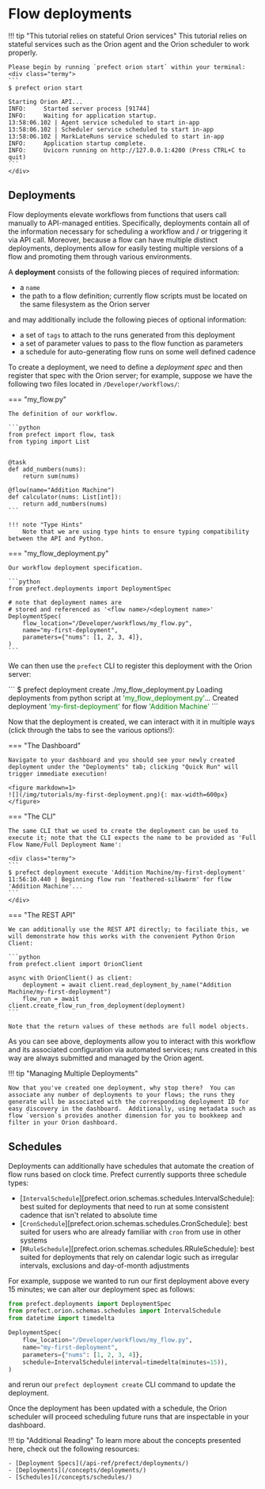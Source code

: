 # Flow deployments

!!! tip "This tutorial relies on stateful Orion services"
    This tutorial relies on stateful services such as the Orion agent and the Orion scheduler to work properly.  

    Please begin by running `prefect orion start` within your terminal:
    <div class="termy">
    ```
    $ prefect orion start

    Starting Orion API...
    INFO:     Started server process [91744]
    INFO:     Waiting for application startup.
    13:58:06.102 | Agent service scheduled to start in-app
    13:58:06.102 | Scheduler service scheduled to start in-app
    13:58:06.102 | MarkLateRuns service scheduled to start in-app
    INFO:     Application startup complete.
    INFO:     Uvicorn running on http://127.0.0.1:4200 (Press CTRL+C to quit)
    ```
    </div>

## Deployments

Flow deployments elevate workflows from functions that users call manually to API-managed entities. Specifically, deployments contain all of the information necessary for scheduling a workflow and / or triggering it via API call.  Moreover, because a flow can have multiple distinct deployments, deployments allow for easily testing multiple versions of a flow and promoting them through various environments.

A **deployment** consists of the following pieces of required information:

- a `name`
- the path to a flow definition; currently flow scripts must be located on the same filesystem as the Orion server

and may additionally include the following pieces of optional information:

- a set of `tags` to attach to the runs generated from this deployment
- a set of parameter values to pass to the flow function as parameters
- a schedule for auto-generating flow runs on some well defined cadence

To create a deployment, we need to define a _deployment spec_ and then register that spec with the Orion server; for example, suppose we have the following two files located in `/Developer/workflows/`:

=== "my_flow.py"

    The definition of our workflow.

    ```python
    from prefect import flow, task
    from typing import List


    @task
    def add_numbers(nums):
        return sum(nums)

    @flow(name="Addition Machine")
    def calculator(nums: List[int]):
        return add_numbers(nums)
    ```

    !!! note "Type Hints"
        Note that we are using type hints to ensure typing compatibility between the API and Python. 

=== "my_flow_deployment.py"

    Our workflow deployment specification.
    
    ```python
    from prefect.deployments import DeploymentSpec

    # note that deployment names are 
    # stored and referenced as '<flow name>/<deployment name>'
    DeploymentSpec(
        flow_location="/Developer/workflows/my_flow.py",
        name="my-first-deployment",
        parameters={"nums": [1, 2, 3, 4]}, 
    )
    ```

We can then use the `prefect` CLI to register this deployment with the Orion server:

<div class="termy">
```
$ prefect deployment create ./my_flow_deployment.py
Loading deployments from python script at <span style="color: green;">'my_flow_deployment.py'</span>...
Created deployment <span style="color: green;">'my-first-deployment'</span> for flow <span style="color: green;">'Addition Machine'</span>
```
</div>

Now that the deployment is created, we can interact with it in multiple ways (click through the tabs to see the various options!):

=== "The Dashboard"

    Navigate to your dashboard and you should see your newly created deployment under the "Deployments" tab; clicking "Quick Run" will trigger immediate execution!

    <figure markdown=1>
    ![](/img/tutorials/my-first-deployment.png){: max-width=600px}
    </figure>

=== "The CLI"

    The same CLI that we used to create the deployment can be used to execute it; note that the CLI expects the name to be provided as 'Full Flow Name/Full Deployment Name':
    
    <div class="termy">
    ```
    $ prefect deployment execute 'Addition Machine/my-first-deployment'
    11:56:10.440 | Beginning flow run 'feathered-silkworm' for flow 'Addition Machine'...
    ```
    </div>

=== "The REST API"

    We can additionally use the REST API directly; to faciliate this, we will demonstrate how this works with the convenient Python Orion Client:
    
    ```python
    from prefect.client import OrionClient

    async with OrionClient() as client:
        deployment = await client.read_deployment_by_name("Addition Machine/my-first-deployment")
        flow_run = await client.create_flow_run_from_deployment(deployment)
    ```

    Note that the return values of these methods are full model objects.

As you can see above, deployments allow you to interact with this workflow and its associated configuration via automated services; runs created in this way are always submitted and managed by the Orion agent. 

!!! tip "Managing Multiple Deployments"

    Now that you've created one deployment, why stop there?  You can associate any number of deployments to your flows; the runs they generate will be associated with the corresponding deployment ID for easy discovery in the dashboard.  Additionally, using metadata such as flow `version`s provides another dimension for you to bookkeep and filter in your Orion dashboard.

## Schedules

Deployments can additionally have schedules that automate the creation of flow runs based on clock time.  Prefect currently supports three schedule types:

- [`IntervalSchedule`][prefect.orion.schemas.schedules.IntervalSchedule]: best suited for deployments that need to run at some consistent cadence that isn't related to absolute time 
- [`CronSchedule`][prefect.orion.schemas.schedules.CronSchedule]: best suited for users who are already familiar with `cron` from use in other systems
- [`RRuleSchedule`][prefect.orion.schemas.schedules.RRuleSchedule]: best suited for deployments that rely on calendar logic such as irregular intervals, exclusions and day-of-month adjustments

For example, suppose we wanted to run our first deployment above every 15 minutes; we can alter our deployment spec as follows:
```python hl_lines="2-3 9"
from prefect.deployments import DeploymentSpec
from prefect.orion.schemas.schedules import IntervalSchedule
from datetime import timedelta

DeploymentSpec(
    flow_location="/Developer/workflows/my_flow.py",
    name="my-first-deployment",
    parameters={"nums": [1, 2, 3, 4]}, 
    schedule=IntervalSchedule(interval=timedelta(minutes=15)),
)
```

and rerun our `prefect deployment create` CLI command to update the deployment.

Once the deployment has been updated with a schedule, the Orion scheduler will proceed scheduling future runs that are inspectable in your dashboard.

!!! tip "Additional Reading"
    To learn more about the concepts presented here, check out the following resources:

    - [Deployment Specs](/api-ref/prefect/deployments/)
    - [Deployments](/concepts/deployments/)
    - [Schedules](/concepts/schedules/)
